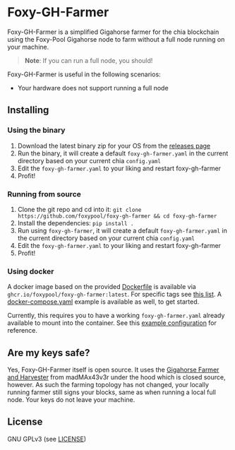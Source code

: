 Foxy-GH-Farmer
======

Foxy-GH-Farmer is a simplified Gigahorse farmer for the chia blockchain using the Foxy-Pool Gigahorse node to farm without a full node running on your machine.

> **Note**:
> If you can run a full node, you should!

Foxy-GH-Farmer is useful in the following scenarios:
- Your hardware does not support running a full node

## Installing

### Using the binary

1. Download the latest binary zip for your OS from the [releases page](https://github.com/foxypool/foxy-gh-farmer/releases/latest)
2. Run the binary, it will create a default `foxy-gh-farmer.yaml` in the current directory based on your current chia `config.yaml`
3. Edit the `foxy-gh-farmer.yaml` to your liking and restart foxy-gh-farmer
4. Profit!

### Running from source

1. Clone the git repo and cd into it: `git clone https://github.com/foxypool/foxy-gh-farmer && cd foxy-gh-farmer`
2. Install the dependencies: `pip install .`
3. Run using `foxy-gh-farmer`, it will create a default `foxy-gh-farmer.yaml` in the current directory based on your current chia `config.yaml`
4. Edit the `foxy-gh-farmer.yaml` to your liking and restart foxy-gh-farmer
5. Profit!

### Using docker

A docker image based on the provided [Dockerfile](https://github.com/foxypool/foxy-gh-farmer/blob/main/Dockerfile) is available via `ghcr.io/foxypool/foxy-gh-farmer:latest`.
For specific tags see [this list](https://github.com/foxypool/foxy-gh-farmer/pkgs/container/foxy-gh-farmer).
A [docker-compose.yaml](https://github.com/foxypool/foxy-gh-farmer/blob/main/docker-compose.yaml) example is available as well, to get started.

Currently, this requires you to have a working `foxy-gh-farmer.yaml` already available to mount into the container. See this [example configuration](https://docs.foxypool.io/proof-of-spacetime/foxy-gh-farmer/configuration/#example-configuration) for reference.

## Are my keys safe?

Yes, Foxy-GH-Farmer itself is open source. It uses the [Gigahorse Farmer and Harvester](https://github.com/madMAx43v3r/chia-gigahorse) from madMAx43v3r under the hood which is closed source, however. As such the farming topology has not changed, your locally running farmer still signs your blocks, same as when running a local full node. Your keys do not leave your machine.

## License

GNU GPLv3 (see [LICENSE](https://github.com/foxypool/foxy-gh-farmer/blob/main/LICENSE))
